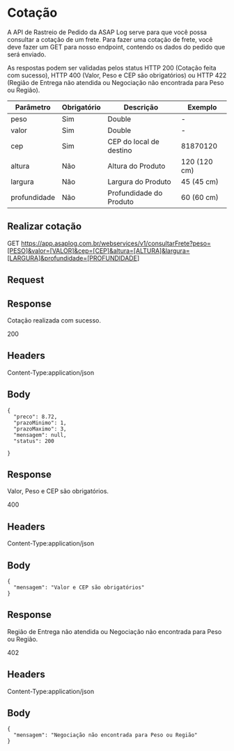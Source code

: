 # Cotação

A API de Rastreio de Pedido da ASAP Log serve para que você possa consultar a cotação de um frete. Para fazer uma cotação de frete, você deve fazer um GET para nosso endpoint, contendo os dados do pedido que será enviado.

As respostas podem ser validadas pelos status HTTP 200 (Cotação feita com sucesso), HTTP 400 (Valor, Peso e CEP são obrigatórios) ou HTTP 422 (Região de Entrega não atendida ou Negociação não encontrada para Peso ou Região).

| Parâmetro    | Obrigatório | Descrição               | Exemplo      |
|--------------|-------------|-------------------------|--------------|
| peso         | Sim         | Double                  | -            |
| valor        | Sim         | Double                  | -            |
| cep          | Sim         | CEP do local de destino | 81870120     |
| altura       | Não         | Altura do Produto       | 120 (120 cm) |
| largura      | Não         | Largura do Produto      | 45 (45 cm)   |
| profundidade | Não         | Profundidade do Produto | 60 (60 cm)   |

## Realizar cotação

GET https://app.asaplog.com.br/webservices/v1/consultarFrete?peso=[PESO]&valor=[VALOR]&cep=[CEP]&altura=[ALTURA]&largura=[LARGURA]&profundidade=[PROFUNDIDADE]

## Request

## Response

Cotação realizada com sucesso.

200

## Headers

Content-Type:application/json

## Body
```
{
  "preco": 8.72,
  "prazoMinimo": 1,
  "prazoMaximo": 3,
  "mensagem": null,
  "status": 200

}
```
## Response

Valor, Peso e CEP são obrigatórios.

400

## Headers

Content-Type:application/json

## Body
```
{
  "mensagem": "Valor e CEP são obrigatórios"
}
```
## Response

Região de Entrega não atendida ou Negociação não encontrada para Peso ou Região.

402

## Headers

Content-Type:application/json

## Body
```
{
  "mensagem": "Negociação não encontrada para Peso ou Região"
}
```